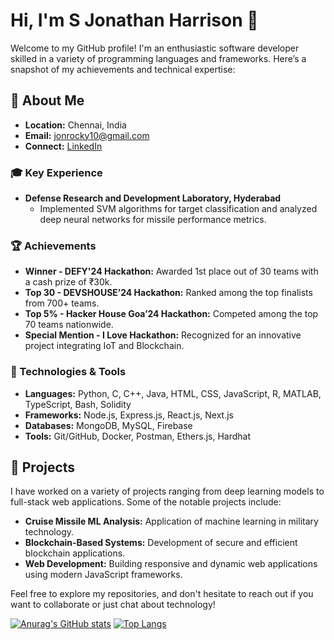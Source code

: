 # Hi, I'm S Jonathan Harrison 👋

Welcome to my GitHub profile! I'm an enthusiastic software developer skilled in a variety of programming languages and frameworks. Here’s a snapshot of my achievements and technical expertise:

## 🚀 About Me
- **Location:** Chennai, India
- **Email:** [jonrocky10@gmail.com](mailto:jonrocky10@gmail.com)
- **Connect:** [LinkedIn](https://www.linkedin.com/in/s-jonathan-harrison-58b121254/) 

### 🎓 Key Experience
- **Defense Research and Development Laboratory, Hyderabad**
  - Implemented SVM algorithms for target classification and analyzed deep neural networks for missile performance metrics.

### 🏆 Achievements
- **Winner - DEFY'24 Hackathon:** Awarded 1st place out of 30 teams with a cash prize of ₹30k.
- **Top 30 - DEVSHOUSE’24 Hackathon:** Ranked among the top finalists from 700+ teams.
- **Top 5% - Hacker House Goa’24 Hackathon:** Competed among the top 70 teams nationwide.
- **Special Mention - I Love Hackathon:** Recognized for an innovative project integrating IoT and Blockchain.

### 🔧 Technologies & Tools
- **Languages:** Python, C, C++, Java, HTML, CSS, JavaScript, R, MATLAB, TypeScript, Bash, Solidity
- **Frameworks:** Node.js, Express.js, React.js, Next.js
- **Databases:** MongoDB, MySQL, Firebase
- **Tools:** Git/GitHub, Docker, Postman, Ethers.js, Hardhat

## 🌟 Projects
I have worked on a variety of projects ranging from deep learning models to full-stack web applications. Some of the notable projects include:
- **Cruise Missile ML Analysis:** Application of machine learning in military technology.
- **Blockchain-Based Systems:** Development of secure and efficient blockchain applications.
- **Web Development:** Building responsive and dynamic web applications using modern JavaScript frameworks.

Feel free to explore my repositories, and don't hesitate to reach out if you want to collaborate or just chat about technology!

[![Anurag's GitHub stats](https://github-readme-stats.vercel.app/api?username=jonofficial)](https://github.com/anuraghazra/github-readme-stats)
[![Top Langs](https://github-readme-stats.vercel.app/api/top-langs/?username=jonofficial&layout=donut)](https://github.com/anuraghazra/github-readme-stats)

